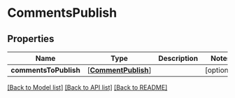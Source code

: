 # CommentsPublish

## Properties
Name | Type | Description | Notes
------------ | ------------- | ------------- | -------------
**commentsToPublish** | [[**CommentPublish**](CommentPublish.md)] |  | [optional] 

[[Back to Model list]](../README.md#documentation-for-models) [[Back to API list]](../README.md#documentation-for-api-endpoints) [[Back to README]](../README.md)


